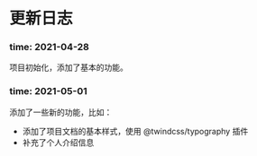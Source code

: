 # 更新日志

### time: 2021-04-28

项目初始化，添加了基本的功能。

### time: 2021-05-01
添加了一些新的功能，比如：
- 添加了项目文档的基本样式，使用 @twindcss/typography 插件
- 补充了个人介绍信息
